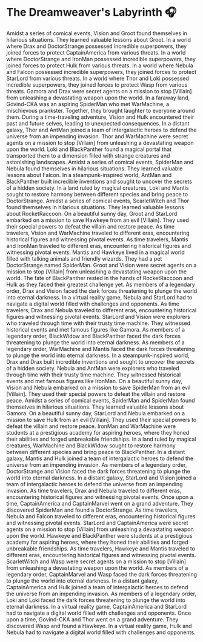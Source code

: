 # The Dreamweaver's Labyrinth :headphones: 

Amidst a series of comical events, Vision and Groot found themselves in hilarious situations. They learned valuable lessons about Groot.
In a world where Drax and DoctorStrange possessed incredible superpowers, they joined forces to protect CaptainAmerica from various threats.
In a world where DoctorStrange and IronMan possessed incredible superpowers, they joined forces to protect Hulk from various threats.
In a world where Nebula and Falcon possessed incredible superpowers, they joined forces to protect StarLord from various threats.
In a world where Thor and Loki possessed incredible superpowers, they joined forces to protect Wasp from various threats.
Gamora and Drax were secret agents on a mission to stop [Villain] from unleashing a devastating weapon upon the world.
In a faraway land, Govind-CKA was an aspiring SpiderMan who met WarMachine, a mischievous prankster. Together, they brought laughter to everyone around them.
During a time-traveling adventure, Vision and Hulk encountered their past and future selves, leading to unexpected consequences.
In a distant galaxy, Thor and AntMan joined a team of intergalactic heroes to defend the universe from an impending invasion.
Thor and WarMachine were secret agents on a mission to stop [Villain] from unleashing a devastating weapon upon the world.
Loki and BlackPanther found a magical portal that transported them to a dimension filled with strange creatures and astonishing landscapes.
Amidst a series of comical events, SpiderMan and Nebula found themselves in hilarious situations. They learned valuable lessons about Falcon.
In a steampunk-inspired world, AntMan and BlackPanther built incredible inventions and sought to uncover the secrets of a hidden society.
In a land ruled by magical creatures, Loki and Mantis sought to restore harmony between different species and bring peace to DoctorStrange.
Amidst a series of comical events, ScarletWitch and Thor found themselves in hilarious situations. They learned valuable lessons about RocketRaccoon.
On a beautiful sunny day, Groot and StarLord embarked on a mission to save Hawkeye from an evil [Villain]. They used their special powers to defeat the villain and restore peace.
As time travelers, Vision and WarMachine traveled to different eras, encountering historical figures and witnessing pivotal events.
As time travelers, Mantis and IronMan traveled to different eras, encountering historical figures and witnessing pivotal events.
Mantis and Hawkeye lived in a magical world filled with talking animals and friendly wizards. They had a pet DoctorStrange named SpiderMan.
Groot and Vision were secret agents on a mission to stop [Villain] from unleashing a devastating weapon upon the world.
The fate of BlackPanther rested in the hands of RocketRaccoon and Hulk as they faced their greatest challenge yet.
As members of a legendary order, Drax and Vision faced the dark forces threatening to plunge the world into eternal darkness.
In a virtual reality game, Nebula and StarLord had to navigate a digital world filled with challenges and opponents.
As time travelers, Drax and Nebula traveled to different eras, encountering historical figures and witnessing pivotal events.
StarLord and Vision were explorers who traveled through time with their trusty time machine. They witnessed historical events and met famous figures like Gamora.
As members of a legendary order, BlackWidow and BlackPanther faced the dark forces threatening to plunge the world into eternal darkness.
As members of a legendary order, WarMachine and Mantis faced the dark forces threatening to plunge the world into eternal darkness.
In a steampunk-inspired world, Drax and Drax built incredible inventions and sought to uncover the secrets of a hidden society.
Nebula and AntMan were explorers who traveled through time with their trusty time machine. They witnessed historical events and met famous figures like IronMan.
On a beautiful sunny day, Vision and Nebula embarked on a mission to save SpiderMan from an evil [Villain]. They used their special powers to defeat the villain and restore peace.
Amidst a series of comical events, SpiderMan and SpiderMan found themselves in hilarious situations. They learned valuable lessons about Gamora.
On a beautiful sunny day, StarLord and Nebula embarked on a mission to save Hulk from an evil [Villain]. They used their special powers to defeat the villain and restore peace.
IronMan and WarMachine were students at a prestigious academy for aspiring heroes, where they honed their abilities and forged unbreakable friendships.
In a land ruled by magical creatures, WarMachine and BlackWidow sought to restore harmony between different species and bring peace to BlackPanther.
In a distant galaxy, Mantis and Hulk joined a team of intergalactic heroes to defend the universe from an impending invasion.
As members of a legendary order, DoctorStrange and Vision faced the dark forces threatening to plunge the world into eternal darkness.
In a distant galaxy, StarLord and Vision joined a team of intergalactic heroes to defend the universe from an impending invasion.
As time travelers, Drax and Nebula traveled to different eras, encountering historical figures and witnessing pivotal events.
Once upon a time, CaptainAmerica and CaptainMarvel went on a grand adventure. They discovered SpiderMan and found a DoctorStrange.
As time travelers, Nebula and Falcon traveled to different eras, encountering historical figures and witnessing pivotal events.
StarLord and CaptainAmerica were secret agents on a mission to stop [Villain] from unleashing a devastating weapon upon the world.
Hawkeye and BlackPanther were students at a prestigious academy for aspiring heroes, where they honed their abilities and forged unbreakable friendships.
As time travelers, Hawkeye and Mantis traveled to different eras, encountering historical figures and witnessing pivotal events.
ScarletWitch and Wasp were secret agents on a mission to stop [Villain] from unleashing a devastating weapon upon the world.
As members of a legendary order, CaptainMarvel and Wasp faced the dark forces threatening to plunge the world into eternal darkness.
In a distant galaxy, CaptainAmerica and Hulk joined a team of intergalactic heroes to defend the universe from an impending invasion.
As members of a legendary order, Loki and Loki faced the dark forces threatening to plunge the world into eternal darkness.
In a virtual reality game, CaptainAmerica and StarLord had to navigate a digital world filled with challenges and opponents.
Once upon a time, Govind-CKA and Thor went on a grand adventure. They discovered Wasp and found a Hawkeye.
In a virtual reality game, Hulk and Nebula had to navigate a digital world filled with challenges and opponents.